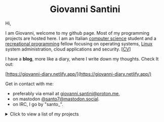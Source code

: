 <h1 align="center">Giovanni Santini</h1>

Hi,

I am Giovanni, welcome to my github page. Most of my programming projects are hosted here. I am an Italian [computer science](https://giovanni-diary.netlify.app/programming/programming) student and a [recreational programming](https://giovanni-diary.netlify.app/programming/notes/recreational-programming) fellow focusing on operating systems, [Linux](https://giovanni-diary.netlify.app/programming/linux/linux)
system administration, cloud applications and security. [[CV](https://giovanni-diary.netlify.app/programming/cv)]

I have a **blog**, more like a diary, where I write down my thoughts.
Check It out:

[https://giovanni-diary.netlify.app/](https://giovanni-diary.netlify.app/)

Get in contact with me:

- preferably via email at [giovanni.santini@proton.me](mailto:giovanni.santini@proton.me),
- on mastodon [@santo7@mastodon.social](https://mastodon.social/@santo7).
- on IRC, I go by "santo_".

<details>
 <summary>
      Click to view a list of my projects
 </summary>
 
## 3D Game Engine
A batteries included and highly documented 3D renderer and game engine written in modern C++, with a custom ECS framework.

- [Brenta Engine](https://github.com/San7o/Brenta-Engine): the engine's main repo
  - [The Brenta Engine website](https://san7o.github.io/brenta-engine-documentation/v1.1/): documentation for the engine
- [valfuzz](https://github.com/San7o/valFuzz): modern testing and fuzzing library. [website](https://san7o.github.io/brenta-engine-documentation/valfuzz/v1.0/)
- [oak](https://github.com/San7o/oak): a feature-rich thread-safe C++23 logger library. [website](https://san7o.github.io/brenta-engine-documentation/oak/v1.0/)
- [viotecs](https://github.com/San7o/viotecs): the engine's ECS. [website](https://san7o.github.io/brenta-engine-documentation/viotecs/v1.0/)

## [micro-headers](https://github.com/San7o/micro-headers)
A collection of high-quality, configurable, header-only libraries written in C99. The libraries are designed to be highly reusable, simple to maintain with little to no dependencies, and easy to integrate in your projects.

- [micro-tests.h](https://github.com/San7o/micro-tests.h): lightweight, header-only testing framework, with multithread support and run-time settings.
- [micro-log.h](https://github.com/San7o/micro-log.h): configurable, thread safe logging framework in C99. With lots of features.
- [micro-bench.h](https://github.com/San7o/micro-bench.h): micro benchmarking library.
- [micro-flag.h](https://github.com/San7o/micro-flag.h/): tiny library to parse command line arguments.
- [micro-hash.h](https://github.com/San7o/micro-hash.h): quick and dirty hash functions in C99, with some benchmarks.
- [micro-draw.h](https://github.com/San7o/micro-draw.h): a 2D software renderer.
- [hll.h](https://github.com/San7o/hll.h): configurable, header-only implementation of HyperLogLog, used for approximating the cardinality of large multisets.
- [bloom-filter.h](https://github.com/San7o/bloom-filter.h): A configurable, header-only implementation of bloom filters, a space-efficient probabilistic data structure that is used to test whether an element is a member of a set.
- [rendezvous-hasher.h](https://github.com/San7o/rendezvous-hasher.h): dependency-free implementation of Rendezvous Hashing (a.k.a. Highest Random Weight hashing), useful for distributing keys across a dynamic set of nodes.
- [consistent-hasher.h](https://github.com/San7o/consistent-hasher.h): implementation of consistent hashing, alternative to rendezvous-hashing.
- [hashmap.h](https://github.com/San7o/hashmap.h): implementation of an hashmap for any type.
- [hashset.h](https://github.com/San7o/hashset.h): implementation of an hashset for any type.
- [llist.h](https://github.com/San7o/llist.h): a type-safe, generic doubly-linked list in C99.
- [game-of-life.h](https://github.com/San7o/game-of-life.h/): Conway's Game of Life logic implementation.

## (New) [micro-tools](https://github.com/San7o/micro-tools)
A collection of useful tools for programmers to solve programmer problems. Mostly written in C99.

- [micro-templating.c](https://github.com/San7o/micro-templating.c/): A simple tool to generate a file from a template, in ~200 lines of code.  
- [micro-timerd](https://github.com/San7o/micro-timerd/): Client-server application to start, stop and list timers.   
- [lkde-tool](https://github.com/San7o/lkde-tool): An useful tool to develop and test kernel patches and applications in multiple kernel branches, trees, architectures and configurations.

## Highlights
Some other interesting projects that you should check out.

- [kivebpf](https://github.com/San7o/kivebpf): eBPF-powered file access monitoring Kubernetes operator
  - [The Kibebpf website](https://san7o.github.io/kivebpf/): more documentation about the operator
- [haplolang](https://github.com/San7o/haplolang): a Lisp-like, s-expression based, imperative, strongly typed programming language
  - [The Design and Implementation of Haplolang](https://san7o.github.io/haplolang/): my notes after implementing the language
- [Baldo scanner](https://github.com/San7o/Baldo-Scanner): antivirus daemon for linux using a kernel module
- [tenno-tl](https://github.com/San7o/tenno-tl): a partial re-implementation of the c++26 standard library
- [cosu!](https://github.com/San7o/cosu): A rhythm game written in C, (not yet fully) compatible with osu!mania maps.
- [santOS](https://github.com/San7o/santOS): a general purpose microkernel for i386

## Web
Several web backend projects.

- [fixmi](https://github.com/orgs/IS-FixMi/repositories): business management software using microservices.
  -  [documentation](https://github.com/IS-FixMi/FixMi)
  -  [root-project](https://github.com/IS-FixMi/fixmi-compose)
- [risto89](https://github.com/San7o/risto89-fork): online tickets market in java
- [ledger-board](https://github.com/San7o/ledger-board): highly scalable transaction producer/consumer app, built with **Kubernetes, Kafka, Django, Angular, Nginx, Redis, Celery, Docker.**
- [elixir-blockchain](https://github.com/San7o/elixir-simple-bockchain): a simple blockchain library implemented in **elixir**.
- [react-express-template](https://github.com/San7o/react-express-template): a meplate for web applications using node, express, typescript, react, tailwind, docker.
- [webgl-markdown-portfolio](https://github.com/San7o/webgl-markdown-portfolio): a 3D renderer in WebGL and Angular

## Misc / Old
Backlog of projects.

- [Introduction-to-machine-learning](https://github.com/San7o/Introduction-to-machine-learning): useful notes for students studying for an introductionary course to Machine Learning, or to anyone interested in the subject.
- [Algorithms and Data Structure course (Italian)](https://giovanni-diary.netlify.app/programming/notes/algoritmi/algoritmi): high quality notes from my Algorithms university course
- [modern-cpp-template](https://github.com/San7o/modern-cpp-template): a template for c++ libraries
- [parallel-computing-cpp](https://github.com/San7o/parallel-computing-cpp): MPI and OpenMP algorithms and benchmarks
- [tiny-rss](https://github.com/San7o/tiny-rss.git): RSS feeds generator for org mode
- [musync](https://github.com/San7o/musync.el.git): download music declaratively
- [ssap](https://github.com/San7o/ssap): local password encryption manager written in in Rust
- [rust-lc3](https://github.com/San7o/rust-little-computer-3): implementation of a virtual machine for [LC-3](https://en.wikipedia.org/wiki/Little_Computer_3)
- [robotUI](https://github.com/San7o/rust-robotUI): bevy visualizer for Advanced Programming 2023 @Unitn
- [rust-pomodoro-timer](https://github.com/San7o/rust-pomodoro): TUI study timer written in Rust
- [rust-music-player](https://github.com/San7o/rust-music-player): a TUI music player written in Rust
- [broutines](https://github.com/San7o/broutines): goroutines and coroutines implemented in C
- [chttps](https://github.com/San7o/chttps): https server in C with server-side rendering
- [cchecker](https://github.com/San7o/cchecker): borrow checker in C++
- [regEZ](https://github.com/San7o/regEZ): fully constexpr regex implementation in modern C++
- [go-ebpf](https://github.com/San7o/go-ebpf): example eBPF program in go
- [how-to-root-samsung-galaxy-j5](https://github.com/San7o/how-to-root-samsung-galaxy-j5): instructions to root a Samsung Galaxy J5
- [hypr-nerd-gestures](https://github.com/San7o/hypr-nerd-gestures): control hyprland through hand gestures, using **openCV**.
- [launchpad-app-launcher](https://github.com/San7o/launchpad-app-launcher): launch commands from a novation's launchpad
- [modern-python-template](https://github.com/San7o/modern-python-template)
- [linux-kernel-module](https://github.com/San7o/linux-kernel-module): hello world kernel module with a full developement setup using qemu
- [youtube-minuature-generator](https://github.com/San7o/youtube-miniature-generator)
- many more...

### Gists
Code extracted from my other projects that can be easily reused, or implementation of simple algorithms.

- [unix_server.c](https://gist.github.com/San7o/4a2cfa08783ab55c10f7af5c93401e28): Create an unix socket server that reads data sent to it
- [inet_server.c](https://gist.github.com/San7o/4af3f058cd1508f9779a310aef75b9c6): Create an inet server that reads data sent to it
- [set_signals.c](https://gist.github.com/San7o/c933925bc8bc8beb493bc618c90e1cbf): Setup an handler for various POSIX signals.
- [sdl_window.c](https://gist.github.com/San7o/b80ee8e26fecda3bfaa113b12be470c5): Create an SDL3 window and poll events.
- [knn.c](https://gist.github.com/San7o/4bfe69a9e1eb251d5267d8b74ff73dda): Implementation of KNN for supervised learning classification
  on a one-dimensional dataset in C.
- [perceptron.c](https://gist.github.com/San7o/da2efc84eb3e7c8bdbefbd540c8cfbea): Implementation of a perceptron for binary
  classification in C.
- [mmap_file.c](https://gist.github.com/San7o/1c88efae81f499e5882d0f63104a228e): Read a file's contents using mmap, faster than read(2). Neat optimization on POSIX systems. 
- [djb2.c](https://gist.github.com/San7o/e41c79a609aaf3385f133d309ec39922):  Simple hash function for strings.
- [lcg.c](https://gist.github.com/San7o/f979a38a4746990da527041d62da2d71): LCG algorithm for fast pseudo random number generation.
- [mandelbrot.c](https://gist.github.com/San7o/2eea69c31a9f631253d2b9c72d9fe34a): Get the number of iterations of a point in the Mandelbrot set.
- [left_space.c](https://gist.github.com/San7o/b1161f85888bc09a995e1fb3f54f52da): Get number of separator charactes from the left of a string in C99.
- [clear_screen.c](https://gist.github.com/San7o/0a7ab7492e521cb5decd0e4eac18b276):  Clear the terminal screen using ANSI control sequences.
- [delta_time.c](https://gist.github.com/San7o/51807bdc9266241c76f15ac4247167db): Calculate the frame delta time and render a certain number of times per seconds in C99.
- [Makefile](https://gist.github.com/San7o/630a4c8a42ae5b914a4fe41b4f19e374): Simple Makefile template for C projects.

### Setup
Custom configurations for my daily development setup and workflow.

- [.emacs.d](https://github.com/San7o/.emacs.d.git): my emacs configuration
- [dwm](https://github.com/San7o/dwm.git): my fork of DWM
- [lfs](https://github.com/San7o/lfs): my Linux From Scratch distribution
- [mapkg](https://github.com/San7o/mapkg): my own packet manager
- [nixos-dotfiles](https://github.com/San7o/nixos-dotfiles): my (outdated) nixos setup
- [obsidian-chill-theme](https://github.com/San7o/obsidian-chill-theme): my custom obsidian theme
- [obsidian-advanced-slided-theme](https://github.com/San7o/obsidian-advanced-slides-theme-chill): custom theme for obsidian advanced slides

</details>

